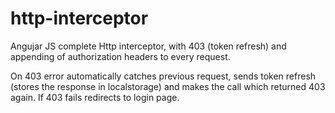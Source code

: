 # http-interceptor
Angujar JS complete Http interceptor, with 403 (token refresh) and appending of authorization headers to every request.

On 403 error automatically catches previous request, sends token refresh (stores the response in localstorage) and makes the call which returned 403 again. If 403 fails redirects to login page. 


